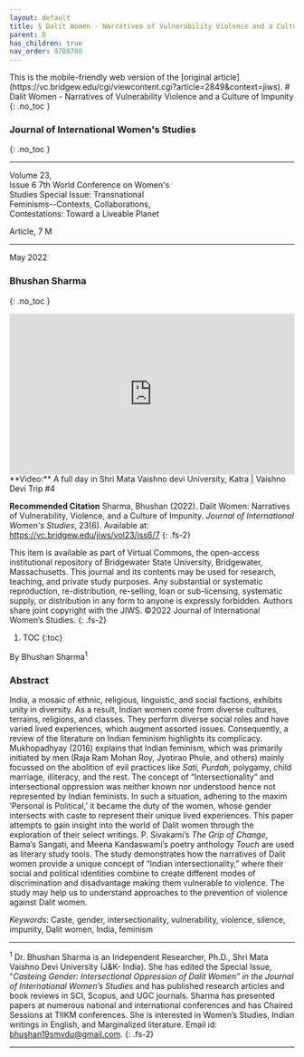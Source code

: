 ```yaml
---
layout: default
title: § Dalit Women - Narratives of Vulnerability Violence and a Culture of Impunity  
parent: D
has_children: true
nav_order: 9780700
---
```

<style>
.dont-break-out {
  /* These are technically the same, but use both */
  overflow-wrap: break-word;
  word-wrap: break-word;

     -ms-word-break: break-all;
  /* This is the dangerous one in WebKit, as it breaks things wherever */
  word-break: break-all;
  /* Instead use this non-standard one: */
  word-break: break-word;
}

.youtube-container {
    position: relative;
    width: 100%;
    height: 0;
    padding-bottom: 56.25%;
}
.youtube-video {
    position: absolute;
    top: 0;
    left: 0;
    width: 100%;
    height: 100%;
}

</style>

<div class="dont-break-out" markdown="1">
This is the mobile-friendly web version of the [original article](https://vc.bridgew.edu/cgi/viewcontent.cgi?article=2849&context=jiws).
# Dalit Women - Narratives of Vulnerability Violence and a Culture of Impunity   
{: .no_toc }

### Journal of International Women's Studies 
{: .no_toc }

***

Volume 23,  
Issue 6 7th World Conference on Women's  
Studies Special Issue: Transnational  
Feminisms--Contexts, Collaborations,   
Contestations: Toward a Liveable Planet   

Article, 7 M

***

May 2022 

### Bhushan Sharma
{: .no_toc }

<div class="youtube-container">
<iframe width="100%" src="https://www.youtube.com/embed/NUaFQeUIc1o" title="YouTube video player" frameborder="0" allow="accelerometer; autoplay; clipboard-write; encrypted-media; gyroscope; picture-in-picture" allowfullscreen class="youtube-video"></iframe>
</div>
**Video:** A full day in Shri Mata Vaishno devi University, Katra | Vaishno Devi Trip #4 

**Recommended Citation**
Sharma, Bhushan (2022). Dalit Women: Narratives of Vulnerability, Violence, and a Culture of Impunity. *Journal of International Women's Studies*, 23(6). Available at: https://vc.bridgew.edu/jiws/vol23/iss6/7
{: .fs-2}

This item is available as part of Virtual Commons, the open-access institutional repository of Bridgewater State University, Bridgewater, Massachusetts. This journal and its contents may be used for research, teaching, and private study purposes. Any substantial or systematic reproduction, re-distribution, re-selling, loan or sub-licensing, systematic supply, or distribution in any form to anyone is expressly forbidden. Authors share joint copyright with the JIWS. ©2022 Journal of International Women’s Studies.
{: .fs-2}

1. TOC
{:toc}

By Bhushan Sharma<sup>1</sup>

### Abstract
India, a mosaic of ethnic, religious, linguistic, and social factions, exhibits unity in diversity. As a result, Indian women come from diverse cultures, terrains, religions, and classes. They perform diverse social roles and have varied lived experiences, which augment assorted issues. Consequently, a review of the literature on Indian feminism highlights its complicacy. Mukhopadhyay (2016) explains that Indian feminism, which was primarily initiated by men (Raja Ram Mohan Roy, Jyotirao Phule, and others) mainly focussed on the abolition of evil practices like *Sati, Purdah*, polygamy, child marriage, illiteracy, and the rest. The concept of “Intersectionality” and intersectional oppression was neither known nor understood hence not represented by Indian feminists. In such a situation, adhering to the maxim ‘Personal is Political,’ it became the duty of the women, whose gender intersects with caste to represent their unique lived experiences. This paper attempts to gain insight into the world of Dalit women through the exploration of their select writings. P. Sivakami’s *The Grip of Change*, Bama’s Sangati, and Meena Kandaswami’s poetry anthology *Touch* are used as literary study tools. The study demonstrates how the narratives of Dalit women provide a unique concept of “Indian intersectionality,” where their social and political identities combine to create different modes of discrimination and disadvantage making them vulnerable to violence. The study may help us to understand approaches to the prevention of violence against Dalit women.

*Keywords*: Caste, gender, intersectionality, vulnerability, violence, silence, impunity, Dalit women, India, feminism

***
<sup>1</sup> Dr. Bhushan Sharma is an Independent Researcher, Ph.D., Shri Mata Vaishno Devi University (J&K- India). She has edited the Special Issue, “*Casteing Gender: Intersectional Oppression of Dalit Women” in the Journal of International Women’s Studies* and has published research articles and book reviews in SCI, Scopus, and UGC journals. Sharma has presented papers at numerous national and international conferences and has Chaired Sessions at TIIKM conferences. She is interested in Women’s Studies, Indian writings in English, and Marginalized literature. Email id: bhushan19smvdu@gmail.com.
{: .fs-2}
***

</div>
